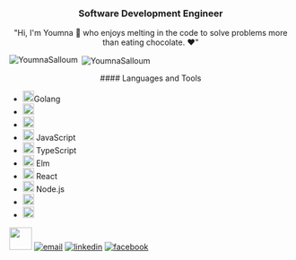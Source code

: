 <h3 align="center">Software Development Engineer</h3> 
<p align="center">
  "Hi, I'm Youmna 👋 who enjoys melting in the code to solve problems more than eating chocolate. ❤️"
</p>
<p><img align="left" src="https://github-readme-stats.vercel.app/api/top-langs?username=YoumnaSalloum&show_icons=true&locale=en&layout=compact" alt="YoumnaSalloum" /></p>

<p>&nbsp;<img align="center" src="https://github-readme-stats.vercel.app/api?username=YoumnaSalloum&show_icons=true&locale=en" alt="YoumnaSalloum" /></p>

<p align="center">
#### Languages and Tools

- <img width="20px" src="https://cdn.jsdelivr.net/gh/devicons/devicon@latest/icons/go/go-original-wordmark.svg" />Golang
- <img width="20px" src="https://cdn.jsdelivr.net/gh/devicons/devicon@latest/icons/java/java-original-wordmark.svg" />
- <img width="20px" src="https://cdn.jsdelivr.net/gh/devicons/devicon@latest/icons/grpc/grpc-plain.svg" />
- <img width="20px" src="https://cdn.jsdelivr.net/gh/devicons/devicon/icons/javascript/javascript-original.svg" /> JavaScript
- <img width="20px" src="https://cdn.jsdelivr.net/gh/devicons/devicon/icons/typescript/typescript-original.svg" /> TypeScript
- <img width="20px" src="https://cdn.jsdelivr.net/gh/devicons/devicon/icons/elm/elm-original.svg" /> Elm
- <img width="20px" src="https://cdn.jsdelivr.net/gh/devicons/devicon/icons/react/react-original.svg" /> React
- <img width="20px" src="https://cdn.jsdelivr.net/gh/devicons/devicon/icons/nodejs/nodejs-original.svg" /> Node.js
- <img width="20px" src="https://cdn.jsdelivr.net/gh/devicons/devicon@latest/icons/mongodb/mongodb-original-wordmark.svg" />
- <img width="20px" src="https://cdn.jsdelivr.net/gh/devicons/devicon@latest/icons/mysql/mysql-plain-wordmark.svg" />          
</p>

<img src="https://raw.githubusercontent.com/innng/innng/master/assets/kyubey.gif" height="40" />
<a href="mailto:youmna61998@gmail.com"><img src="https://img.icons8.com/color/96/000000/gmail.png" alt="email"/></a>
<a href="https://www.linkedin.com/in/youmna-salloum/"><img src="https://img.icons8.com/color/96/000000/linkedin.png" alt="linkedin"/></a>
<a href="https://www.facebook.com/youmna.saloum.3"><img src="https://img.icons8.com/color/96/000000/facebook.png" alt="facebook"/></a>
